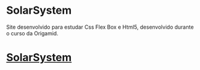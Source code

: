 # SolarSystem
Site desenvolvido para estudar Css Flex Box e Html5, desenvolvido durante o curso da Origamid.


<h1><a href="https://lepleen.github.io/SolarSystem/" target="_blank">SolarSystem</a></h1>


